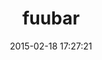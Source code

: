 ---
layout: post
title:  "fuubar"
repo:   "jeffkreeftmeijer/fuubar"
date:   2015-02-18 17:27:21
gemurl: https://github.com/jeffkreeftmeijer/fuubar
---